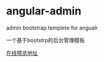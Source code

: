 # angular-admin
admin bootstrap  templete for angualr

一个基于bootstrp的后台管理模板

[在线预览地址](https://citrusjunoss.github.io/angular-admin/)
